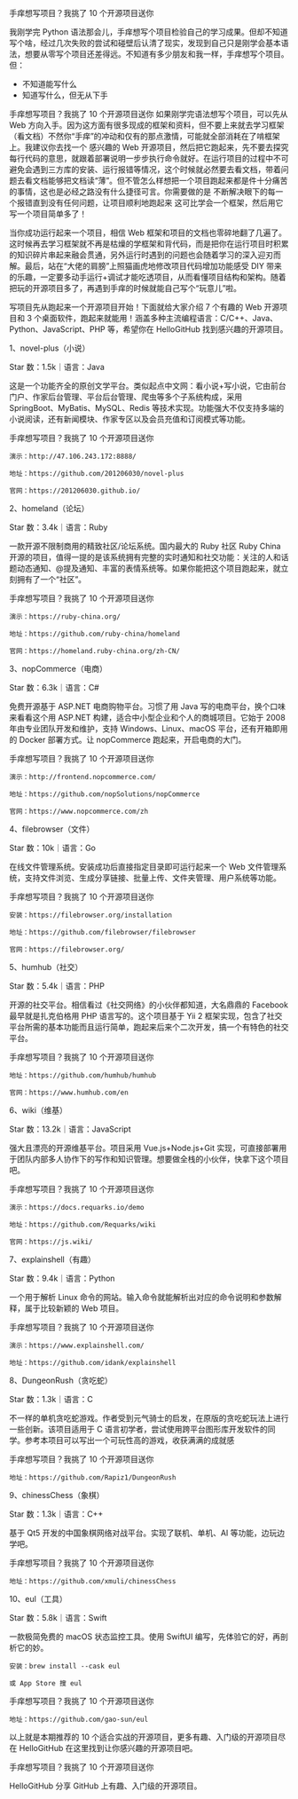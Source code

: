 手痒想写项目？我挑了 10 个开源项目送你

我刚学完 Python 语法那会儿，手痒想写个项目检验自己的学习成果。但却不知道写个啥，经过几次失败的尝试和碰壁后认清了现实，发现到自己只是刚学会基本语法，想要从零写个项目还差得远。不知道有多少朋友和我一样，手痒想写个项目。但：

- 不知道能写什么
- 知道写什么，但无从下手

手痒想写项目？我挑了 10 个开源项目送你
如果刚学完语法想写个项目，可以先从 Web 方向入手。因为这方面有很多现成的框架和资料，但不要上来就去学习框架（看文档）不然你“手痒”的冲动和仅有的那点激情，可能就全部消耗在了啃框架上。我建议你去找一个 感兴趣的 Web 开源项目，然后把它跑起来，先不要去探究每行代码的意思，就跟着部署说明一步步执行命令就好。在运行项目的过程中不可避免会遇到三方库的安装、运行报错等情况，这个时候就必然要去看文档，带着问题去看文档能够把文档读“薄”。但不管怎么样想把一个项目跑起来都是件十分痛苦的事情，这也是必经之路没有什么捷径可言。你需要做的是 不断解决眼下的每一个报错直到没有任何问题，让项目顺利地跑起来 这可比学会一个框架，然后用它写一个项目简单多了！

当你成功运行起来一个项目，相信 Web 框架和项目的文档也零碎地翻了几遍了。这时候再去学习框架就不再是枯燥的学框架和背代码，而是把你在运行项目时积累的知识碎片串起来融会贯通，另外运行时遇到的问题也会随着学习的深入迎刃而解。最后，站在“大佬的肩膀”上照猫画虎地修改项目代码增加功能感受 DIY 带来的乐趣，一定要多动手运行+调试才能吃透项目，从而看懂项目结构和架构。随着把玩的开源项目多了，再遇到手痒的时候就能自己写个“玩意儿”啦。

写项目先从跑起来一个开源项目开始！下面就给大家介绍 7 个有趣的 Web 开源项目和 3 个桌面软件，跑起来就能用！涵盖多种主流编程语言：C/C++、Java、Python、JavaScript、PHP 等，希望你在 HelloGitHub 找到感兴趣的开源项目。

1、novel-plus（小说）

Star 数：1.5k｜语言：Java

这是一个功能齐全的原创文学平台。类似起点中文网：看小说+写小说，它由前台门户、作家后台管理、平台后台管理、爬虫等多个子系统构成，采用 SpringBoot、MyBatis、MySQL、Redis 等技术实现。功能强大不仅支持多端的小说阅读，还有新闻模块、作家专区以及会员充值和订阅模式等功能。

手痒想写项目？我挑了 10 个开源项目送你

    演示：http://47.106.243.172:8888/
    
    地址：https://github.com/201206030/novel-plus
    
    官网：https://201206030.github.io/

2、homeland（论坛）

Star 数：3.4k｜语言：Ruby

一款开源不限制商用的精致社区/论坛系统。国内最大的 Ruby 社区 Ruby China 开源的项目，值得一提的是该系统拥有完整的实时通知和社交功能：关注的人和话题动态通知、@提及通知、丰富的表情系统等。如果你能把这个项目跑起来，就立刻拥有了一个“社区”。

手痒想写项目？我挑了 10 个开源项目送你

    演示：https://ruby-china.org/
    
    地址：https://github.com/ruby-china/homeland
    
    官网：https://homeland.ruby-china.org/zh-CN/

3、nopCommerce（电商）

Star 数：6.3k｜语言：C#

免费开源基于 ASP.NET 电商购物平台。习惯了用 Java 写的电商平台，换个口味来看看这个用 ASP.NET 构建，适合中小型企业和个人的商城项目。它始于 2008 年由专业团队开发和维护，支持 Windows、Linux、macOS 平台，还有开箱即用的 Docker 部署方式。让 nopCommerce 跑起来，开启电商的大门。

手痒想写项目？我挑了 10 个开源项目送你

    演示：http://frontend.nopcommerce.com/
    
    地址：https://github.com/nopSolutions/nopCommerce
    
    官网：https://www.nopcommerce.com/zh

4、filebrowser（文件）

Star 数：10k｜语言：Go

在线文件管理系统。安装成功后直接指定目录即可运行起来一个 Web 文件管理系统，支持文件浏览、生成分享链接、批量上传、文件夹管理、用户系统等功能。

手痒想写项目？我挑了 10 个开源项目送你

    安装：https://filebrowser.org/installation
    
    地址：https://github.com/filebrowser/filebrowser
    
    官网：https://filebrowser.org/

5、humhub（社交）

Star 数：5.4k｜语言：PHP

开源的社交平台。相信看过《社交网络》的小伙伴都知道，大名鼎鼎的 Facebook 最早就是扎克伯格用 PHP 语言写的。这个项目基于 Yii 2 框架实现，包含了社交平台所需的基本功能而且运行简单，跑起来后来个二次开发，搞一个有特色的社交平台。

手痒想写项目？我挑了 10 个开源项目送你

    地址：https://github.com/humhub/humhub
    
    官网：https://www.humhub.com/en

6、wiki（维基）

Star 数：13.2k｜语言：JavaScript

强大且漂亮的开源维基平台。项目采用 Vue.js+Node.js+Git 实现，可直接部署用于团队内部多人协作下的写作和知识管理。想要做全栈的小伙伴，快拿下这个项目吧。

手痒想写项目？我挑了 10 个开源项目送你

    演示：https://docs.requarks.io/demo
    
    地址：https://github.com/Requarks/wiki
    
    官网：https://js.wiki/

7、explainshell（有趣）

Star 数：9.4k｜语言：Python

一个用于解析 Linux 命令的网站。输入命令就能解析出对应的命令说明和参数解释，属于比较新颖的 Web 项目。

手痒想写项目？我挑了 10 个开源项目送你

    演示：https://www.explainshell.com/
    
    地址：https://github.com/idank/explainshell

8、DungeonRush（贪吃蛇）

Star 数：1.3k｜语言：C

不一样的单机贪吃蛇游戏。作者受到元气骑士的启发，在原版的贪吃蛇玩法上进行一些创新。该项目适用于 C 语言初学者，尝试使用跨平台图形库开发软件的同学。参考本项目可以写出一个可玩性高的游戏，收获满满的成就感

手痒想写项目？我挑了 10 个开源项目送你

    地址：https://github.com/Rapiz1/DungeonRush

9、chinessChess（象棋）

Star 数：1.3k｜语言：C++

基于 Qt5 开发的中国象棋网络对战平台。实现了联机、单机、AI 等功能，边玩边学吧。

手痒想写项目？我挑了 10 个开源项目送你

    地址：https://github.com/xmuli/chinessChess

10、eul（工具）

Star 数：5.8k｜语言：Swift

一款极简免费的 macOS 状态监控工具。使用 SwiftUI 编写，先体验它的好，再剖析它的妙。

    安装：brew install --cask eul
    
    或 App Store 搜 eul

手痒想写项目？我挑了 10 个开源项目送你

    地址：https://github.com/gao-sun/eul

以上就是本期推荐的 10 个适合实战的开源项目，更多有趣、入门级的开源项目尽在 HelloGitHub 在这里找到让你感兴趣的开源项目吧。

手痒想写项目？我挑了 10 个开源项目送你

HelloGitHub 分享 GitHub 上有趣、入门级的开源项目。
